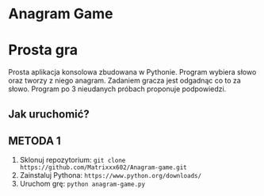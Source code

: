 # Anagram Game

# Prosta gra
Prosta aplikacja konsolowa zbudowana w Pythonie. Program wybiera słowo oraz tworzy z niego anagram. Zadaniem gracza jest odgadnąc co to za słowo. Program po 3 nieudanych próbach proponuje podpowiedzi.

## Jak uruchomić?


## METODA 1

1. Sklonuj repozytorium: `git clone https://github.com/Matrixxx602/Anagram-game.git`
2. Zainstaluj Pythona: `https://www.python.org/downloads/`
3. Uruchom grę: `python anagram-game.py`
